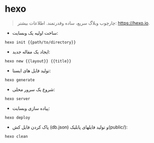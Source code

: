 # hexo

> چارچوب وبلاگ سریع، ساده وقدرتمند.
> اطلاعات بیشتر: <https://hexo.io>.

- ساخت اولیه یک وبسایت:

`hexo init {{path/to/directory}}`

- ایجاد یک مقاله جدید:

`hexo new {{layout}} {{title}}`

- تولید فایل های ایستا:

`hexo generate`

- شروع یک سرور محلی:

`hexo server`

- پیاده سازی وبسایت:

`hexo deploy`

- پاک کردن فایل کش (db.json) و تولید فایلهای پابلیک(public/):

`hexo clean`
